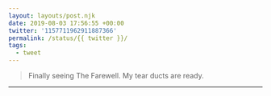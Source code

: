 ```yaml
---
layout: layouts/post.njk
date: 2019-08-03 17:56:55 +00:00
twitter: '1157711962911887366'
permalink: /status/{{ twitter }}/
tags: 
  - tweet
---
```


> Finally seeing The Farewell. My tear ducts are ready.

---
